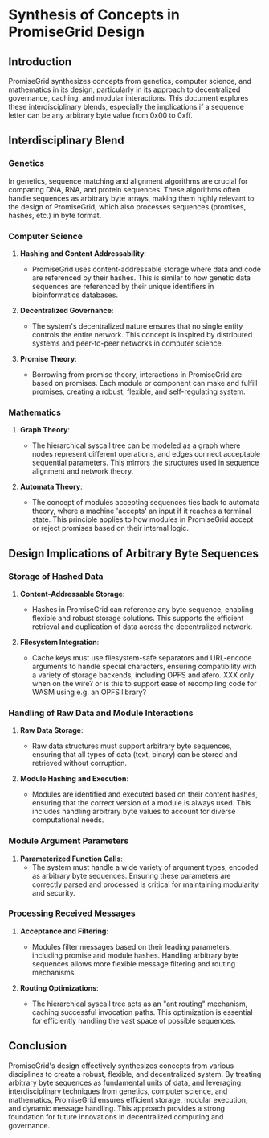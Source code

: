 # Synthesis of Concepts in PromiseGrid Design

## Introduction

PromiseGrid synthesizes concepts from genetics, computer science, and mathematics in its design, particularly in its approach to decentralized governance, caching, and modular interactions. This document explores these interdisciplinary blends, especially the implications if a sequence letter can be any arbitrary byte value from 0x00 to 0xff.

## Interdisciplinary Blend

### Genetics

In genetics, sequence matching and alignment algorithms are crucial for comparing DNA, RNA, and protein sequences. These algorithms often handle sequences as arbitrary byte arrays, making them highly relevant to the design of PromiseGrid, which also processes sequences (promises, hashes, etc.) in byte format.

### Computer Science

1. **Hashing and Content Addressability**:
    - PromiseGrid uses content-addressable storage where data and code are referenced by their hashes. This is similar to how genetic data sequences are referenced by their unique identifiers in bioinformatics databases.
    
2. **Decentralized Governance**:
    - The system's decentralized nature ensures that no single entity controls the entire network. This concept is inspired by distributed systems and peer-to-peer networks in computer science.
    
3. **Promise Theory**:
    - Borrowing from promise theory, interactions in PromiseGrid are based on promises. Each module or component can make and fulfill promises, creating a robust, flexible, and self-regulating system.

### Mathematics

1. **Graph Theory**:
    - The hierarchical syscall tree can be modeled as a graph where nodes represent different operations, and edges connect acceptable sequential parameters. This mirrors the structures used in sequence alignment and network theory.
    
2. **Automata Theory**:
    - The concept of modules accepting sequences ties back to automata theory, where a machine 'accepts' an input if it reaches a terminal state. This principle applies to how modules in PromiseGrid accept or reject promises based on their internal logic.

## Design Implications of Arbitrary Byte Sequences

### Storage of Hashed Data

1. **Content-Addressable Storage**:
    - Hashes in PromiseGrid can reference any byte sequence, enabling flexible and robust storage solutions. This supports the efficient retrieval and duplication of data across the decentralized network.
    
2. **Filesystem Integration**:
    - Cache keys must use filesystem-safe separators and URL-encode arguments to handle special characters, ensuring compatibility with a variety of storage backends, including OPFS and afero.  XXX only when on the wire?  or is this to support ease of recompiling code for WASM using e.g. an OPFS library?

### Handling of Raw Data and Module Interactions

1. **Raw Data Storage**:
    - Raw data structures must support arbitrary byte sequences, ensuring that all types of data (text, binary) can be stored and retrieved without corruption.

2. **Module Hashing and Execution**:
    - Modules are identified and executed based on their content hashes, ensuring that the correct version of a module is always used. This includes handling arbitrary byte values to account for diverse computational needs.

### Module Argument Parameters

1. **Parameterized Function Calls**:
    - The system must handle a wide variety of argument types, encoded as arbitrary byte sequences. Ensuring these parameters are correctly parsed and processed is critical for maintaining modularity and security.

### Processing Received Messages

1. **Acceptance and Filtering**:
    - Modules filter messages based on their leading parameters, including promise and module hashes. Handling arbitrary byte sequences allows more flexible message filtering and routing mechanisms.
    
2. **Routing Optimizations**:
    - The hierarchical syscall tree acts as an "ant routing" mechanism, caching successful invocation paths. This optimization is essential for efficiently handling the vast space of possible sequences.

## Conclusion

PromiseGrid's design effectively synthesizes concepts from various disciplines to create a robust, flexible, and decentralized system. By treating arbitrary byte sequences as fundamental units of data, and leveraging interdisciplinary techniques from genetics, computer science, and mathematics, PromiseGrid ensures efficient storage, modular execution, and dynamic message handling. This approach provides a strong foundation for future innovations in decentralized computing and governance.
